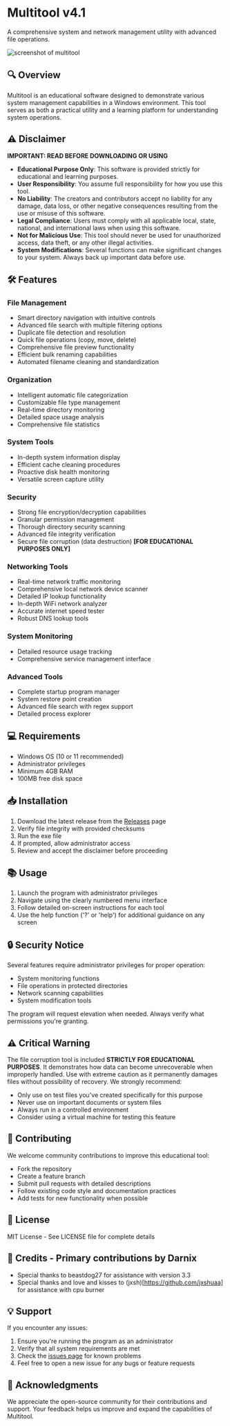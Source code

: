 # Multitool v4.1

A comprehensive system and network management utility with advanced file operations.

![screenshot of multitool](https://github.com/Darnix-a/Multitool/blob/main/Multitool%20v3.4.1.png)

## 🔍 Overview

Multitool is an educational software designed to demonstrate various system management capabilities in a Windows environment. This tool serves as both a practical utility and a learning platform for understanding system operations.

## ⚠️ Disclaimer

**IMPORTANT: READ BEFORE DOWNLOADING OR USING**

- **Educational Purpose Only**: This software is provided strictly for educational and learning purposes.
- **User Responsibility**: You assume full responsibility for how you use this tool.
- **No Liability**: The creators and contributors accept no liability for any damage, data loss, or other negative consequences resulting from the use or misuse of this software.
- **Legal Compliance**: Users must comply with all applicable local, state, national, and international laws when using this software.
- **Not for Malicious Use**: This tool should never be used for unauthorized access, data theft, or any other illegal activities.
- **System Modifications**: Several functions can make significant changes to your system. Always back up important data before use.

## 🛠️ Features

### File Management
- Smart directory navigation with intuitive controls
- Advanced file search with multiple filtering options
- Duplicate file detection and resolution
- Quick file operations (copy, move, delete)
- Comprehensive file preview functionality
- Efficient bulk renaming capabilities
- Automated filename cleaning and standardization

### Organization
- Intelligent automatic file categorization
- Customizable file type management
- Real-time directory monitoring
- Detailed space usage analysis
- Comprehensive file statistics

### System Tools
- In-depth system information display
- Efficient cache cleaning procedures
- Proactive disk health monitoring
- Versatile screen capture utility

### Security
- Strong file encryption/decryption capabilities
- Granular permission management
- Thorough directory security scanning
- Advanced file integrity verification
- Secure file corruption (data destruction) **[FOR EDUCATIONAL PURPOSES ONLY]**

### Networking Tools
- Real-time network traffic monitoring
- Comprehensive local network device scanner
- Detailed IP lookup functionality
- In-depth WiFi network analyzer
- Accurate internet speed tester
- Robust DNS lookup tools

### System Monitoring
- Detailed resource usage tracking 
- Comprehensive service management interface

### Advanced Tools
- Complete startup program manager
- System restore point creation
- Advanced file search with regex support
- Detailed process explorer

## 💻 Requirements
- Windows OS (10 or 11 recommended)
- Administrator privileges
- Minimum 4GB RAM
- 100MB free disk space

## 📥 Installation 

1. Download the latest release from the [Releases](https://github.com/Darnix-a/Multitool/releases) page
2. Verify file integrity with provided checksums
3. Run the exe file
4. If prompted, allow administrator access 
5. Review and accept the disclaimer before proceeding

## 📚 Usage

1. Launch the program with administrator privileges
2. Navigate using the clearly numbered menu interface
3. Follow detailed on-screen instructions for each tool
4. Use the help function ('?' or 'help') for additional guidance on any screen

## 🔒 Security Notice

Several features require administrator privileges for proper operation:
- System monitoring functions
- File operations in protected directories
- Network scanning capabilities
- System modification tools

The program will request elevation when needed. Always verify what permissions you're granting.

## ⚠️ Critical Warning

The file corruption tool is included **STRICTLY FOR EDUCATIONAL PURPOSES**. It demonstrates how data can become unrecoverable when improperly handled. Use with extreme caution as it permanently damages files without possibility of recovery. We strongly recommend:

- Only use on test files you've created specifically for this purpose
- Never use on important documents or system files
- Always run in a controlled environment
- Consider using a virtual machine for testing this feature

## 🤝 Contributing

We welcome community contributions to improve this educational tool:
- Fork the repository
- Create a feature branch
- Submit pull requests with detailed descriptions
- Follow existing code style and documentation practices
- Add tests for new functionality when possible

## 📄 License

MIT License - See LICENSE file for complete details

## 👏 Credits - Primary contributions by Darnix
- Special thanks to beastdog27 for assistance with version 3.3
- Special thanks and love and kisses to (jxsh)[https://github.com/jxshuaa] for assistance with cpu burner

## 💡 Support

If you encounter any issues:
1. Ensure you're running the program as an administrator
2. Verify that all system requirements are met
3. Check the [issues page](https://github.com/darnix-a/Multitool/issues) for known problems
4. Feel free to open a new issue for any bugs or feature requests

## 🌟 Acknowledgments

We appreciate the open-source community for their contributions and support. Your feedback helps us improve and expand the capabilities of Multitool.